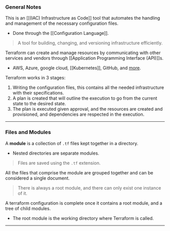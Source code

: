 ### General Notes

This is an [[(IAC) Infrastructure as Code]] tool that automates the handling and management of the necessary configuration files.
- Done through the [[Configuration Language]].

> A tool for building, changing, and versioning infrastructure efficiently.

Terraform can create and manage resources by communicating with other services and vendors through [[Application Programming Interface (API)]]s. 
- AWS, Azure, google cloud, [[Kubernetes]], GitHub, and [more](https://registry.terraform.io/).

Terraform works in 3 stages:
1. Writing the configuration files, this contains all the needed infrastructure with their specifications.
2. A plan is created that will outline the execution to go from the current state to the desired state.
3. The plan is executed given approval, and the resources are created and provisioned, and dependencies are respected in the execution.

---
### Files and Modules

A **module** is a collection of `.tf` files kept together in a directory.
- Nested directories are separate modules.

> Files are saved using the `.tf` extension.

All the files that comprise the module are grouped together and can be considered a single document.

> There is always a root module, and there can only exist one instance of it.

A terraform configuration is complete once it contains a root module, and a tree of child modules.
- The root module is the working directory where Terraform is called.

---
